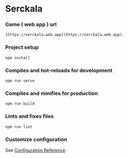 # Serckala



### Game ( web app ) url
```
[https://serckala.web.app](https://serckala.web.app).
```

### Project setup
```
npm install
```

### Compiles and hot-reloads for development
```
npm run serve
```

### Compiles and minifies for production
```
npm run build
```

### Lints and fixes files
```
npm run lint
```

### Customize configuration
See [Configuration Reference](https://cli.vuejs.org/config/).
